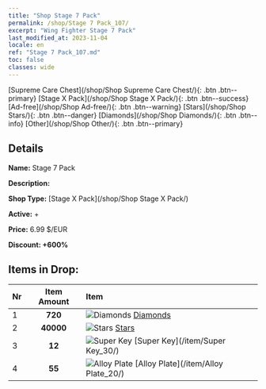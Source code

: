```yaml
---
title: "Shop Stage 7 Pack"
permalink: /shop/Stage 7 Pack_107/
excerpt: "Wing Fighter Stage 7 Pack"
last_modified_at: 2023-11-04
locale: en
ref: "Stage 7 Pack_107.md"
toc: false
classes: wide
---
```



  [Supreme Care Chest](/shop/Shop Supreme Care Chest/){: .btn .btn--primary}   [Stage X Pack](/shop/Shop Stage X Pack/){: .btn .btn--success}   [Ad-free](/shop/Shop Ad-free/){: .btn .btn--warning}   [Stars](/shop/Shop Stars/){: .btn .btn--danger}   [Diamonds](/shop/Shop Diamonds/){: .btn .btn--info}   [Other](/shop/Shop Other/){: .btn .btn--primary} 

## Details

 **Name:** Stage 7 Pack 

 **Description:** 

 **Shop Type:** [Stage X Pack](/shop/Shop Stage X Pack/)

 **Active:** + 

 **Price:** 6.99 $/EUR 

 **Discount: +600%** 



## Items in Drop:

  |  Nr | Item Amount  |       Item       |
  |:----|:------------:|:-----------------|
  | 1 | **720**  | ![Diamonds](/images/item/Diamonds_p.png) [Diamonds](/item/Diamonds_15/) | 
  | 2 | **40000**  | ![Stars](/images/item/Stars_p.png) [Stars](/item/Stars_2/) | 
  | 3 | **12**  | ![Super Key](/images/item/Super_Key_p.png) [Super Key](/item/Super Key_30/) | 
  | 4 | **55**  | ![Alloy Plate](/images/item/Alloy_Plate_p.png) [Alloy Plate](/item/Alloy Plate_20/) | 

